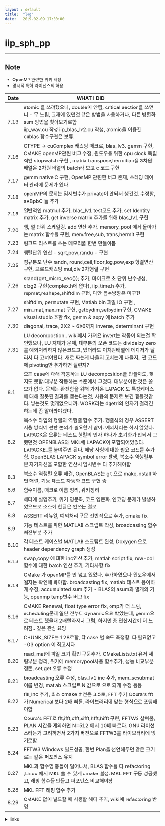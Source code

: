 ```yaml
---
layout : default
title:  "log"
date:   2019-02-09 17:30:00
---
```


# iip_sph_pp

---

## Note

+ OpenMP 관련한 위키 작성
+ 명시적 특허 라이선스의 허용


Date | WHAT I DID 
---|---
7.13 |atomic 을 쓰려했으나, double이 안됨, critical section을 쓰면 너 - 무 느림, 교재에 있던것 같은 방법을 사용하거나, 다른 병렬화 sum 방법을 찾아보기로함<br> iip_wav.cu 작성 iip_blas_lv2.cu 작성, atomic을 이용한 cublas 함수구현은 보류.
7.16 |CTYPE -> cuComplex 캐스팅 매크로, blas_lv3. gemm 구현,  CMAKE openMP관련 버그 수정, 윈도우를 위한 cpu clock 독립적인 stopwatch 구현 , matrix transpose,hermitian을 3차원 배열은 2차원 배열의 batch라 보고 c 코드 구현
7.17| gemm native C 구현, OpenMP 관련한 버그 존재, 쓰레딩 데이터 관리에 문제가 있다
7.18|openMP의 문제는 임시변수가 private이 안되서 생긴것, 수정함, aABpbC 들 추가
7.19|일반적인 matmul 추가, blas_lv1 test코드 추가, set Identity matrix 추가, get inverse matrix 추가를 위해 blas_lv1 구현
7.20 | 행, 열 단위 스케일링. add 연산 추가.   memory_pool 에서 돌아가는 matrix 함수들 구현, mem.free,sub, trans,hermit 구현
7.23| 링크드 리스트를 쓰는 메모리풀 한번 만들어봄
7.24| 행렬단위 연산 - sqrt,pow,randu - 구현
7.25| 정규분포 난수 randn, round,ceil,floor,log,pow,exp 행렬연산 구현, 브로드캐스팅 mul,div 2차행렬 구현
7.26| srand(get_micro_sec()); 추가, 마이크로 초 단위 난수생성, clog2 구현(complex.h에 없다), iip_time.h 추가, repmat,reshape,shiftdim 구현, 다만 음수방향은 미구현
7.27|shiftdim, permutate 구현, Matlab bin 파일 IO 구현 , min_mat,max_mat 구현, getbydim,setbydim구현, CMAKE visual studio 호환 fix, gemm & axpy 에 batch 추가
7.30|diagonal, trace, 2X2 ~ 6X6까지 inverse, determinant 구현
7.31| LU decompostion.. wiki에서 가져욘 invert는 작동이 되는걸 확인했으나, LU 자체가 문제, 대부분의 오픈 코드는 divide by zero를 예외처리하지 않은코드고, 있더라도 이차원배열에 메이저가 달라서 다 고쳐야한다. 새로 짜는게 나을지 고치는게 나을지.. 짠 코드에 pivoting만 추가하면 될련지?
8.1| 모든 case에 대해 작동하는 LU decomposition을 만들지도, 찾지도 못함.대부분 작동하는 수준에서 그쳤다. 대부분이란 것은 쓸모가 없다. 문제는 완전함을 위해 가져온 LAPACK 도 특정케이스에 대해 잘못된 결과를 뱉는다는것, 사용의 문제로 보긴 힘들것같다. 넣는것도 몇개없으니까. WORK라는 dgetri의 인자가 걸리긴하는데 좀 알아봐야겠다.
8.2| 복소수 타입의 행렬의 역행렬 함수 추가. 행렬식의 경우 ASSERT 사용 방식에 관한 논의가 필요한거 같아. 예외처리는 하지 않았다.  LAPACK은 오류는 테스트 행렬의 인자 하나가 초기화가 안되서 그랬던것 OPENBLAS와 MKL에 LAPACK이 포함되어있었다. LAPACKE_를 붙여주면 된다. 해당 사항에 대한 필요 코드를 추가함. OpenBLAS LAPACK symbol error 발생, 복소수 역행렬부분 자기자신을 포함한 연산시 임시변수 다 추가해야함
8.3| 복소수 역행렬 오류 해결, OpenBLAS는 git 으로 make,install 하면 해결, 기능 테스트 자동화 코드 구현 중
8.6| 함수이름, 매크로 이름 정리, 위키정리
8.7| 헤더에 설명추가, 위키 영문화, 코드 영문화, 인코딩 문제가 발생하였으므로 소스에 한글은 안쓰는 걸로
8.8| ASSERT 리뉴얼, 예외처리 구문 전반적으로 추가, cmake fix
8.9| 기능 테스트를 위한 MATLAB 스크립트 작성, broadcasting 함수 빠진부분 추가
8.10| 각 테스트 케이스별 MATLAB 스크립트 완성, Doxygen 으로 header dependency graph 생성 
8.13| swap,copy 에 대한 inc연산 추가, matlab script fix, row-col 함수에 대한 batch 연산 추가, 기타사항 fix
8.14| CMake 가 openMP를 안 넣고 있었다. 추가하였으나 윈도우에서 될지는 확인해 봐야함. broadcasting fix, matlab 테스트 용이하게 수정, accumulated sum 추가 - BLAS의 asum과 별개의 기능, openmp temp변수 버그 fix
8.16| CMAKE Renewal, float type error fix, omp가 더 느림, scheduling문제 일단 전부다 dynamic으로 박았는데, gemm으로 테스트 했을때 2배빨라져서 그럼, 하지만 총 연산시간이 더 느려짐.. 깊은 관심 요망
8.17|CHUNK_SIZE는 128로함, 각 case 별 속도 측정함. 다 필요없고 -O3 option 이 최고시다
8.20|read_mat에 파일 크기 확인 구문추가. CMakeLists.txt 유저 세팅부분 정리, 위키에 memorypool사용 함수추가, 성능 비교부분 정돈, set,get 오류 수정
8.21| broadcasting 오류 수정, blas_lv1 inc 추가, mem_scsubmat 이름 변경, matlab 스크립트 N 값으로 으로 되게 수정 등등
8.22| fill_inc 추가, 최소 cmake 버전은 3.5로, FFT 추가 Ooura's fft가 Numerical 보다 2배 빠름. 라이브러리에 맞는 형식으로 포팅해야함
8.23| Ooura's FFT로 fft,ifft,cfft,cifft,hfft,hifft 구현, FFTW3 살펴봄, PLAN 시간을 제외하면 N=512 에서 10배 빠르다. GNU 라이선스라는거 고려하면서 2가지 버전으로 FFTW3를 라이브러리에 얹기로함
8.24| FFTW3 Windows 빌드성공, 한번 Plan을 선언해두면 같은 크기로는 같은 퍼포먼스 유지
8.27| MKL과 함수명 충돌이 일어나서, BLAS 함수들 다 refactoring ,Linux 에서 MKL 쓸 수 있게 cmake 설정.  MKL FFT 구동 성공했고, 래핑 함수들 만들고 퍼포먼스 비교해야함
8.28|MKL FFT 래핑 함수 추가
8.29|CMAKE 없이 빌드할 때 사용할 헤더 추가, wiki에 refactoring 반영

<details><summary>links</summary>

정규 분포 난수 생성
https://stackoverflow.com/questions/2325472/generate-random-numbers-following-a-normal-distribution-in-c-c

현대적인 CMAKE compile option
https://stackoverflow.com/questions/23995019/what-is-the-modern-method-for-setting-general-compile-flags-in-cmake

CMAKE PRIVATE PUBLIC INTERFACE
https://stackoverflow.com/questions/31981602/what-interface-public-private-mean-in-cmake-target-compilation-setting


</details>
